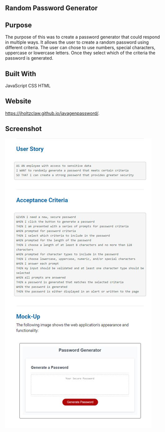 ## Random Password Generator

## Purpose
The purpose of this was to create a password generator that could respond in multiple ways. It allows the user to create a random password using different criteria. The user can chose to use numbers, special characters, uppercase or lowercase letters. Once they select which of the criteria the password is generated. 

## Built With
 JavaScript
 CSS
 HTML

 ## Website
 https://jholtzclaw.github.io/javagenpassword/.

 ## Screenshot
 
  ![Overview of Password Generator](/assets/images/java4.JPG)
   
 
